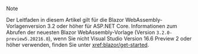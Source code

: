 > [!NOTE]
> Der Leitfaden in diesem Artikel gilt für die Blazor WebAssembly-Vorlagenversion 3.2 oder höher für ASP.NET Core. Informationen zum Abrufen der neuesten Blazor WebAssembly-Vorlage (Version `3.2.0-preview5.20216.8`), wenn Sie nicht Visual Studio Version 16.6 Preview 2 oder höher verwenden, finden Sie unter <xref:blazor/get-started>.
